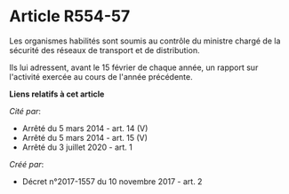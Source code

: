 # Article R554-57

Les organismes habilités sont soumis au contrôle du ministre chargé de la sécurité des réseaux de transport et de
distribution.

Ils lui adressent, avant le 15 février de chaque année, un rapport sur l'activité exercée au cours de l'année précédente.

**Liens relatifs à cet article**

_Cité par_:

  - Arrêté du 5 mars 2014 - art. 14 (V)
  - Arrêté du 5 mars 2014 - art. 15 (V)
  - Arrêté du 3 juillet 2020 - art. 1

_Créé par_:

  - Décret n°2017-1557 du 10 novembre 2017 - art. 2
